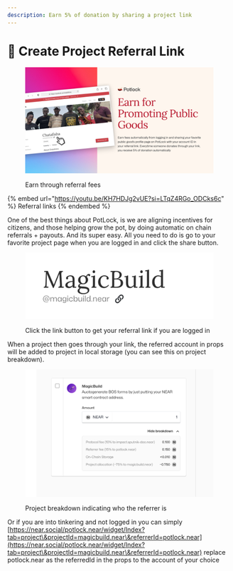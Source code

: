 ```yaml
---
description: Earn 5% of donation by sharing a project link
---
```


# 💸 Create Project Referral Link

<figure><img src="../.gitbook/assets/EarnFees.png" alt=""><figcaption><p>Earn through referral fees</p></figcaption></figure>

{% embed url="https://youtu.be/KH7HDJg2vUE?si=LTqZ4RGo_ODCks6c" %}
Referral links&#x20;
{% endembed %}

One of the best things about PotLock, is we are aligning incentives for citizens, and those helping grow the pot, by doing automatic on chain referrals + payouts. And its super easy. All you need to do is go to your favorite project page when you are logged in and click the share button.

<figure><img src="../.gitbook/assets/Screenshot 2023-11-06 at 10.12.23 PM.png" alt=""><figcaption><p>Click the link button to get your referral link if you are logged in</p></figcaption></figure>

When a project then goes through your link, the referred account in props will be added to project in local storage (you can see this on project breakdown).

<figure><img src="../.gitbook/assets/Screenshot 2023-11-06 at 10.14.03 PM.png" alt=""><figcaption><p>Project breakdown indicating who the referrer is</p></figcaption></figure>

Or if you are into tinkering and not logged in you can simply [https://near.social/potlock.near/widget/Index?tab=project\&projectId=magicbuild.near\&referrerId=potlock.near](https://near.social/potlock.near/widget/Index?tab=project\&projectId=magicbuild.near\&referrerId=potlock.near) replace potlock.near as the referredId in the props to the account of your choice&#x20;
